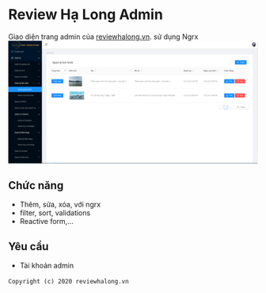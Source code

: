 # Review Hạ Long Admin

Giao diện trang admin của [reviewhalong.vn](https://reviewhalong.vn "Travel websites"). sử dụng Ngrx
![Tux, the Linux mascot](/Capture.png)

## Chức năng

- Thêm, sửa, xóa, với ngrx
- filter, sort, validations
- Reactive form,...

## Yêu cầu

- Tài khoản admin

`Copyright (c) 2020 reviewhalong.vn`
